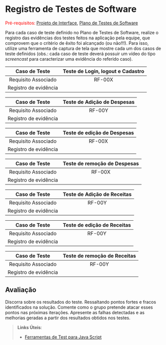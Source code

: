# Registro de Testes de Software

<span style="color:red">Pré-requisitos: <a href="3-Projeto de Interface.md"> Projeto de Interface</a></span>, <a href="8-Plano de Testes de Software.md"> Plano de Testes de Software</a>

Para cada caso de teste definido no Plano de Testes de Software, realize o registro das evidências dos testes feitos na aplicação pela equipe, que comprovem que o critério de êxito foi alcançado (ou não!!!). Para isso, utilize uma ferramenta de captura de tela que mostre cada um dos casos de teste definidos (obs.: cada caso de teste deverá possuir um vídeo do tipo _screencast_ para caracterizar uma evidência do referido caso).

| **Caso de Teste** 	| **Teste de Login, logout e Cadastro** 	|
|:---:	|:---:	|
|	Requisito Associado 	| RF-00X|
|Registro de evidência |  |

| **Caso de Teste** 	| **Teste de Adição de Despesas** 	|
|:---:	|:---:	|
|	Requisito Associado 	| RF-00Y|
|Registro de evidência |  |

| **Caso de Teste** 	| **Teste de edição de Despesas** 	|
|:---:	|:---:	|
|	Requisito Associado 	| RF-00X|
|Registro de evidência |  |

| **Caso de Teste** 	| **Teste de remoção de Despesas**  	|
|:---:	|:---:	|
|	Requisito Associado	    | RF-00X|
|Registro de evidência |  |

| **Caso de Teste** 	| **Teste de Adição de Receitas** 	|
|:---:	|:---:	|
|	Requisito Associado 	| RF-00Y|
|Registro de evidência |  |

| **Caso de Teste** 	| **Teste de edição de Receitas** 	|
|:---:	|:---:	|
|	Requisito Associado 	| RF-00Y|
|Registro de evidência |  |

| **Caso de Teste** 	| **Teste de remoção de Receitas** 	|
|:---:	|:---:	|
|	Requisito Associado 	| RF-00Y|
|Registro de evidência |  |


## Avaliação

Discorra sobre os resultados do teste. Ressaltando pontos fortes e fracos identificados na solução. Comente como o grupo pretende atacar esses pontos nas próximas iterações. Apresente as falhas detectadas e as melhorias geradas a partir dos resultados obtidos nos testes.

> **Links Úteis**:
> - [Ferramentas de Test para Java Script](https://geekflare.com/javascript-unit-testing/)
